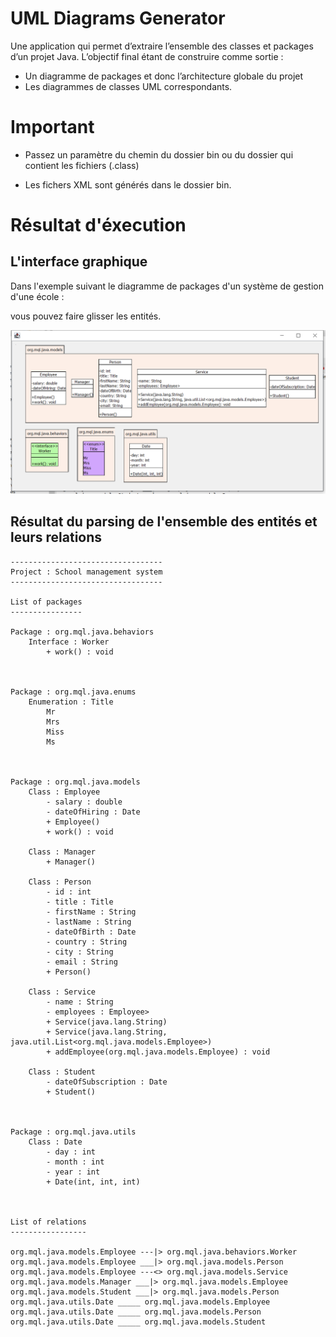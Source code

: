 
# UML Diagrams Generator

Une application qui permet d’extraire l’ensemble des classes et packages d’un projet Java. L’objectif final étant de construire comme sortie :

- Un diagramme de packages et donc l’architecture globale du projet
- Les diagrammes de classes UML correspondants.

# Important

- Passez un paramètre du chemin du dossier bin ou du dossier qui contient les fichiers (.class)

- Les fichers XML sont générés dans le dossier bin.

# Résultat d'éxecution

## L'interface graphique

Dans l'exemple suivant le diagramme de packages d'un système de gestion d'une école :

vous pouvez faire glisser les entités.

![Screenshot](interface-graphique.png)

## Résultat du parsing de l'ensemble des entités et leurs relations

```text
----------------------------------
Project : School management system
----------------------------------

List of packages
----------------

Package : org.mql.java.behaviors
	Interface : Worker
	 	+ work() : void



Package : org.mql.java.enums
	Enumeration : Title
	 	Mr
	 	Mrs
	 	Miss
	 	Ms



Package : org.mql.java.models
	Class : Employee
	 	- salary : double
	 	- dateOfHiring : Date
	 	+ Employee()
	 	+ work() : void

	Class : Manager
	 	+ Manager()

	Class : Person
	 	- id : int
	 	- title : Title
	 	- firstName : String
	 	- lastName : String
	 	- dateOfBirth : Date
	 	- country : String
	 	- city : String
	 	- email : String
	 	+ Person()

	Class : Service
	 	- name : String
	 	- employees : Employee>
	 	+ Service(java.lang.String)
	 	+ Service(java.lang.String, java.util.List<org.mql.java.models.Employee>)
	 	+ addEmployee(org.mql.java.models.Employee) : void

	Class : Student
	 	- dateOfSubscription : Date
	 	+ Student()



Package : org.mql.java.utils
	Class : Date
	 	- day : int
	 	- month : int
	 	- year : int
	 	+ Date(int, int, int)



List of relations
-----------------

org.mql.java.models.Employee ---|> org.mql.java.behaviors.Worker
org.mql.java.models.Employee ___|> org.mql.java.models.Person
org.mql.java.models.Employee ---<> org.mql.java.models.Service
org.mql.java.models.Manager ___|> org.mql.java.models.Employee
org.mql.java.models.Student ___|> org.mql.java.models.Person
org.mql.java.utils.Date _____ org.mql.java.models.Employee
org.mql.java.utils.Date _____ org.mql.java.models.Person
org.mql.java.utils.Date _____ org.mql.java.models.Student

```